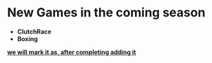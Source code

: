 # New Games in the coming season 
- **ClutchRace**
- **Boxing**


<u>**we will mark it as, after completing adding it**<u>
